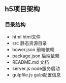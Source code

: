 ## h5项目架构

### 目录结构
* html html文件
* src 静态资源目录
* bower.json 前端依赖
* package.json 后端依赖
* README.md 文档
* server.js node服务启动
* gulpfile.js gulp配置信息